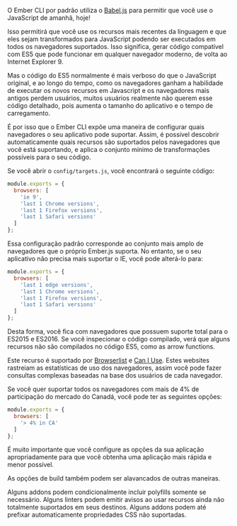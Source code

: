 
O Ember CLI por padrão utiliza o [Babel.js](https://babeljs.io/) para permitir que você use o JavaScript de amanhã, hoje!

Isso permitirá que você use os recursos mais recentes da linguagem e que eles sejam transformados para JavaScript podendo ser executados em todos os navegadores suportados.
Isso significa, gerar código compatível com ES5 que pode funcionar em qualquer navegador moderno, de volta ao Internet Explorer 9.

Mas o código do ES5 normalmente é mais verboso do que o JavaScript original, e ao longo do tempo, como os navegadores ganham a habilidade de executar os novos recursos em Javascript e os navegadores mais antigos perdem usuários, muitos usuários realmente não querem esse código detalhado, pois aumenta o tamanho do aplicativo e o tempo de carregamento.

É por isso que o Ember CLI expõe uma maneira de configurar quais navegadores o seu aplicativo pode suportar.
Assim, é possível descobrir automaticamente quais recursos são suportados pelos navegadores que você está suportando, e aplica o conjunto mínimo de transformações possíveis para o seu código.

Se você abrir o `config/targets.js`, você encontrará o seguinte código:

```config/targets.js
module.exports = {
  browsers: [
    'ie 9',
    'last 1 Chrome versions',
    'last 1 Firefox versions',
    'last 1 Safari versions'
  ]
};
```

Essa configuração padrão corresponde ao conjunto mais amplo de navegadores que o próprio Ember.js suporta.
No entanto, se o seu aplicativo não precisa mais suportar o IE, você pode alterá-lo para:

```config/targets.js
module.exports = {
  browsers: [
    'last 1 edge versions',
    'last 1 Chrome versions',
    'last 1 Firefox versions',
    'last 1 Safari versions'
  ]
};
```

Desta forma, você fica com navegadores que possuem suporte total para o ES2015 e ES2016.
Se você inspecionar o código compilado, verá que alguns recursos não são compilados no código ES5, como as arrow functions.

Este recurso é suportado por [Browserlist](https://github.com/ai/browserslist) e [Can I Use](http://caniuse.com/).
Estes websites rastreiam as estatísticas de uso dos navegadores, assim você pode fazer consultas complexas baseadas na base dos usuários de cada navegador.

Se você quer suportar todos os navegadores com mais de 4% de participação do mercado do Canadá, você pode ter as seguintes opções:

```config/targets.js
module.exports = {
  browsers: [
    '> 4% in CA'
  ]
};
```

É muito importante que você configure as opções da sua aplicação apropriadamente para que você obtenha uma aplicação mais rápida e menor possível.

As opções de build também podem ser alavancados de outras maneiras.

Alguns addons podem condicionalmente incluir polyfills somente se necessário.
Alguns linters podem emitir avisos ao usar recursos ainda não totalmente suportados em seus destinos.
Alguns addons podem até prefixar automaticamente propriedades CSS não suportadas.
